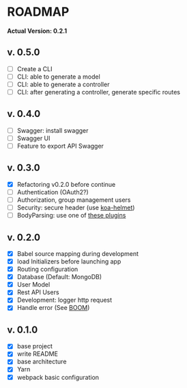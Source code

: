 # ROADMAP

__Actual Version: 0.2.1__

## v. 0.5.0
- [ ] Create a CLI
- [ ] CLI: able to generate a model
- [ ] CLI: able to generate a controller
- [ ] CLI: after generating a controller, generate specific routes

## v. 0.4.0
- [ ] Swagger: install swagger
- [ ] Swagger UI
- [ ] Feature to export API Swagger

## v. 0.3.0
- [x] Refactoring v0.2.0 before continue
- [ ] Authentication (OAuth2?)
- [ ] Authorization, group management users
- [ ] Security: secure header (use [koa-helmet](https://github.com/venables/koa-helmet))
- [ ] BodyParsing: use one of [these plugins](https://github.com/koajs/koa/wiki#body-parsing)

## v. 0.2.0
- [x] Babel source mapping during development
- [x] load Initializers before launching app
- [x] Routing configuration
- [x] Database (Default: MongoDB)
- [x] User Model
- [x] Rest API Users
- [x] Development: logger http request
- [x] Handle error (See [BOOM](https://github.com/hapijs/boom))

## v. 0.1.0
- [x] base project
- [x] write README
- [x] base architecture
- [x] Yarn
- [x] webpack basic configuration
